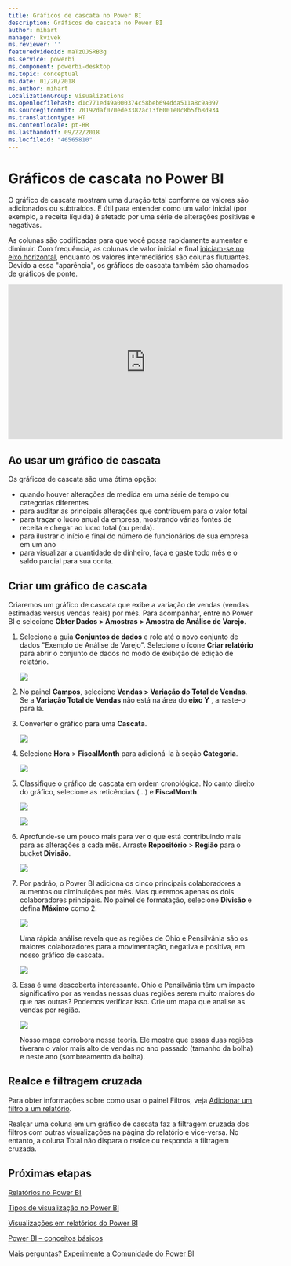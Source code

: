 ```yaml
---
title: Gráficos de cascata no Power BI
description: Gráficos de cascata no Power BI
author: mihart
manager: kvivek
ms.reviewer: ''
featuredvideoid: maTzOJSRB3g
ms.service: powerbi
ms.component: powerbi-desktop
ms.topic: conceptual
ms.date: 01/20/2018
ms.author: mihart
LocalizationGroup: Visualizations
ms.openlocfilehash: d1c771ed49a000374c58beb694dda511a8c9a097
ms.sourcegitcommit: 70192daf070ede3382ac13f6001e0c8b5fb8d934
ms.translationtype: HT
ms.contentlocale: pt-BR
ms.lasthandoff: 09/22/2018
ms.locfileid: "46565810"
---
```

# <a name="waterfall-charts-in-power-bi"></a>Gráficos de cascata no Power BI
O gráfico de cascata mostram uma duração total conforme os valores são adicionados ou subtraídos. É útil para entender como um valor inicial (por exemplo, a receita líquida) é afetado por uma série de alterações positivas e negativas.

As colunas são codificadas para que você possa rapidamente aumentar e diminuir. Com frequência, as colunas de valor inicial e final [iniciam-se no eixo horizontal](https://support.office.com/article/Create-a-waterfall-chart-in-Office-2016-for-Windows-8de1ece4-ff21-4d37-acd7-546f5527f185#BKMK_Float "iniciam-se no eixo horizontal"), enquanto os valores intermediários são colunas flutuantes. Devido a essa "aparência", os gráficos de cascata também são chamados de gráficos de ponte.

<iframe width="560" height="315" src="https://www.youtube.com/embed/qKRZPBnaUXM" frameborder="0" allow="autoplay; encrypted-media" allowfullscreen></iframe>

## <a name="when-to-use-a-waterfall-chart"></a>Ao usar um gráfico de cascata
Os gráficos de cascata são uma ótima opção:

* quando houver alterações de medida em uma série de tempo ou categorias diferentes
* para auditar as principais alterações que contribuem para o valor total
* para traçar o lucro anual da empresa, mostrando várias fontes de receita e chegar ao lucro total (ou perda).
* para ilustrar o início e final do número de funcionários de sua empresa em um ano
* para visualizar a quantidade de dinheiro, faça e gaste todo mês e o saldo parcial para sua conta. 

## <a name="create-a-waterfall-chart"></a>Criar um gráfico de cascata
Criaremos um gráfico de cascata que exibe a variação de vendas (vendas estimadas versus vendas reais) por mês. Para acompanhar, entre no Power BI e selecione **Obter Dados \> Amostras \> Amostra de Análise de Varejo**. 

1. Selecione a guia **Conjuntos de dados** e role até o novo conjunto de dados "Exemplo de Análise de Varejo".  Selecione o ícone **Criar relatório** para abrir o conjunto de dados no modo de exibição de edição de relatório. 
   
    ![](media/power-bi-visualization-waterfall-charts/power-bi-waterfall-report.png)
2. No painel **Campos**, selecione **Vendas \> Variação do Total de Vendas**. Se a **Variação Total de Vendas** não está na área do **eixo Y** , arraste-o para lá.
3. Converter o gráfico para uma **Cascata**. 
   
    ![](media/power-bi-visualization-waterfall-charts/convertwaterfall.png)
4. Selecione **Hora** \> **FiscalMonth** para adicioná-la à seção **Categoria**. 
   
    ![](media/power-bi-visualization-waterfall-charts/power-bi-waterfall.png)
5. Classifique o gráfico de cascata em ordem cronológica. No canto direito do gráfico, selecione as reticências (...) e **FiscalMonth**.
   
    ![](media/power-bi-visualization-waterfall-charts/power-bi-waterfall-sort.png)
   
    ![](media/power-bi-visualization-waterfall-charts/power-bi-waterfall-sorted.png)
6. Aprofunde-se um pouco mais para ver o que está contribuindo mais para as alterações a cada mês. Arraste **Repositório** > **Região** para o bucket **Divisão**.
   
    ![](media/power-bi-visualization-waterfall-charts/power-bi-waterfall-breakdown.png)
7. Por padrão, o Power BI adiciona os cinco principais colaboradores a aumentos ou diminuições por mês. Mas queremos apenas os dois colaboradores principais.  No painel de formatação, selecione **Divisão** e defina **Máximo** como 2.
   
    ![](media/power-bi-visualization-waterfall-charts/power-bi-waterfall-breakdown-maximum.png)
   
    Uma rápida análise revela que as regiões de Ohio e Pensilvânia são os maiores colaboradores para a movimentação, negativa e positiva, em nosso gráfico de cascata. 
   
    ![](media/power-bi-visualization-waterfall-charts/power-bi-waterfall-axis.png)
8. Essa é uma descoberta interessante. Ohio e Pensilvânia têm um impacto significativo por as vendas nessas duas regiões serem muito maiores do que nas outras?  Podemos verificar isso. Crie um mapa que analise as vendas por região.  
   
    ![](media/power-bi-visualization-waterfall-charts/power-bi-map.png)
   
    Nosso mapa corrobora nossa teoria.  Ele mostra que essas duas regiões tiveram o valor mais alto de vendas no ano passado (tamanho da bolha) e neste ano (sombreamento da bolha).

## <a name="highlighting-and-cross-filtering"></a>Realce e filtragem cruzada
Para obter informações sobre como usar o painel Filtros, veja [Adicionar um filtro a um relatório](../power-bi-report-add-filter.md).

Realçar uma coluna em um gráfico de cascata faz a filtragem cruzada dos filtros com outras visualizações na página do relatório e vice-versa. No entanto, a coluna Total não dispara o realce ou responda a filtragem cruzada.

## <a name="next-steps"></a>Próximas etapas
[Relatórios no Power BI](../consumer/end-user-reports.md)

[Tipos de visualização no Power BI](power-bi-visualization-types-for-reports-and-q-and-a.md)

[Visualizações em relatórios do Power BI](power-bi-report-visualizations.md)

[Power BI – conceitos básicos](../consumer/end-user-basic-concepts.md)

Mais perguntas? [Experimente a Comunidade do Power BI](http://community.powerbi.com/)

